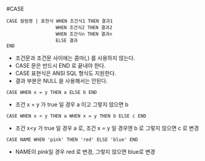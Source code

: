 #CASE
````
CASE 컬럼명 | 표현식 WHEN 조건식1 THEN 결과1
                  WHEN 조건식2 THEN 결과2
                  WHEN 조건식n THEN 결과n 
                  ELSE 결과
END
````
- 조건문과 조건문 사이에는 콤마(,) 를 사용하지 않는다.
- CASE 문은 반드시 END 로 끝내야 한다.
- CASE 표현식은 ANSI SQL 형식도 지원한다.
- 결과 부분은 NULL 을 사용해서는 안된다.
````
CASE WHEN x = y THEN a ELSE b END
````
- 조건 x = y 가 true 일 경우 a 이고 그렇지 않으면 b
````
CASE WHEN x < y THEN a WHEN x = y THEN b ELSE c END
````
- 조건 x<y 가 true 일 경우 a 로, 조건 x = y 일 경우엔 b 로 그렇지 않으면 c 로 변경
````
CASE NAME WHEN 'pink' THEN 'red' ELSE 'blue' END
````
- NAME이 pink일 경우 red 로 변경, 그렇지 않으면 blue로 변경